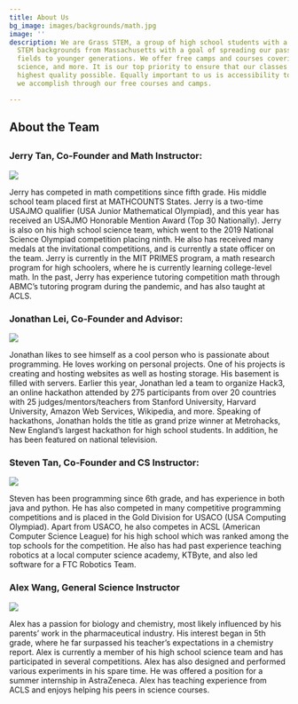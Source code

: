```yaml
---
title: About Us
bg_image: images/backgrounds/math.jpg
image: ''
description: We are Grass STEM, a group of high school students with a variety of
  STEM backgrounds from Massachusetts with a goal of spreading our passion for STEM
  fields to younger generations. We offer free camps and courses covering math, computer
  science, and more. It is our top priority to ensure that our classes are of the
  highest quality possible. Equally important to us is accessibility to all, which
  we accomplish through our free courses and camps.

---
```

## About the Team

## 

### Jerry Tan, Co-Founder and Math Instructor:

![](/images/teachers/jerrytan.jpg)

Jerry has competed in math competitions since fifth grade. His middle school team placed first at MATHCOUNTS States. Jerry is a two-time USAJMO qualifier (USA Junior Mathematical Olympiad), and this year has received an USAJMO Honorable Mention Award (Top 30 Nationally). Jerry is also on his high school science team, which went to the 2019 National Science Olympiad competition placing ninth. He also has received many medals at the invitational competitions, and is currently a state officer on the team. Jerry is currently in the MIT PRIMES program, a math research program for high schoolers, where he is currently learning college-level math. In the past, Jerry has experience tutoring competition math through ABMC’s tutoring program during the pandemic, and has also taught at ACLS.

### Jonathan Lei, Co-Founder and Advisor:

![](/images/teachers/teacher-1.jpg)

Jonathan likes to see himself as a cool person who is passionate about programming. He loves working on personal projects. One of his projects is creating and hosting websites as well as hosting storage. His basement is filled with servers. Earlier this year, Jonathan led a team to organize Hack3, an online hackathon attended by 275 participants from over 20 countries with 25 judges/mentors/teachers from Stanford University, Harvard University, Amazon Web Services, Wikipedia, and more. Speaking of hackathons, Jonathan holds the title as grand prize winner at Metrohacks, New England’s largest hackathon for high school students. In addition, he has been featured on national television.

### Steven Tan, Co-Founder and CS Instructor:

![](/images/teachers/steventan.jpg)

Steven has been programming since 6th grade, and has experience in both java and python. He has also competed in many competitive programming competitions and is placed in the Gold Division for USACO (USA Computing Olympiad). Apart from USACO, he also competes in ACSL (American Computer Science League) for his high school which was ranked among the top schools for the competition. He also has had past experience teaching robotics at a local computer science academy, KTByte, and also led software for a FTC Robotics Team.

### Alex Wang, General Science Instructor

![](/images/teachers/alex_wang.jpg)

Alex has a passion for biology and chemistry, most likely influenced by his parents’ work in the pharmaceutical industry. His interest began in 5th grade, where he far surpassed his teacher’s expectations in a chemistry report. Alex is currently a member of his high school science team and has participated in several competitions. Alex has also designed and performed various experiments in his spare time. He was offered a position for a summer internship in AstraZeneca. Alex has teaching experience from ACLS and enjoys helping his peers in science courses.

